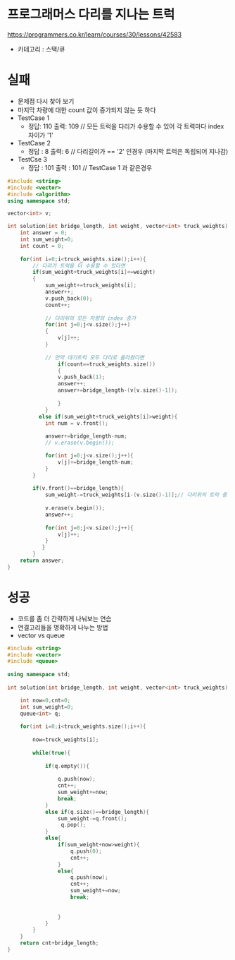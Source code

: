 # 프로그래머스 다리를 지나는 트럭

<https://programmers.co.kr/learn/courses/30/lessons/42583>

- 카테고리 : 스택/큐

# 실패

- 문제점 다시 찾아 보기
- 마지막 차량에 대한 count 값이 증가되지 않는 듯 하다
- TestCase 1 
  - 정답: 110 출력: 109      // 모든 트럭을 다리가 수용할 수 있어 각 트력마다 index 차이가 '1'
- TestCase 2
  - 정답 : 8 출력: 6     // 다리길이가 == '2' 인경우 (마지막 트럭은 독립되어 지나감)
- TestCse 3
  - 정답 : 101 출력 : 101  // TestCase 1 과 같은경우

```c++
#include <string>
#include <vector>
#include <algorithm>
using namespace std;

vector<int> v;

int solution(int bridge_length, int weight, vector<int> truck_weights) {
    int answer = 0;
    int sum_weight=0;
    int count = 0;
    
    for(int i=0;i<truck_weights.size();i++){
        // 다리가 트럭을 더 수용할 수 있다면
        if(sum_weight+truck_weights[i]<=weight)
        {
            sum_weight+=truck_weights[i];
            answer++;
            v.push_back(0);
            count++;
            
            // 다리위의 모든 차량의 index 증가
            for(int j=0;j<v.size();j++)
            {  
                v[j]++;
            }
            
            // 만약 대기트럭 모두 다리로 올라왔다면
                if(count==truck_weights.size())
                {
                v.push_back(1);
                answer++;
                answer+=bridge_length-(v[v.size()-1]);
      
                }
            }        
          else if(sum_weight+truck_weights[i]>weight){
            int num = v.front();
            
            answer+=bridge_length-num;
            // v.erase(v.begin());

            for(int j=0;j<v.size();j++){
                v[j]+=bridge_length-num;
            }
        }
        
        if(v.front()==bridge_length){
            sum_weight-=truck_weights[i-(v.size()-1)];// 다리위의 트럭 중 가장 앞서있는 트럭의 무게를 제외해야한다
            
            v.erase(v.begin());
            answer++;
            
            for(int j=0;j<v.size();j++){
                v[j]++;
            }
           }
        }         
    return answer;
}
```



# 성공

- 코드를 좀 더 간략하게 나눠보는 연습
- 연결고리들을 명확하게 나누는 방법
- vector  vs queue 

```c++
#include <string>
#include <vector>
#include <queue>
 
using namespace std;
 
int solution(int bridge_length, int weight, vector<int> truck_weights) {

    int now=0,cnt=0;
    int sum_weight=0;
    queue<int> q;
    
    for(int i=0;i<truck_weights.size();i++){
        
        now=truck_weights[i];
        
        while(true){
            
            if(q.empty()){
                
                q.push(now);
                cnt++;
                sum_weight+=now;
                break;
            }
            else if(q.size()==bridge_length){
                sum_weight-=q.front();
                 q.pop();
            }
            else{
                if(sum_weight+now>weight){
                    q.push(0);
                    cnt++;
                }
                else{
                    q.push(now);
                    cnt++;
                    sum_weight+=now;
                    break;
                    
                    
                } 
            } 
        }   
    } 
    return cnt+bridge_length;
}
```



